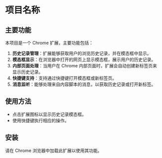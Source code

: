 # 项目名称

## 主要功能

本项目是一个 Chrome 扩展，主要功能包括：

1. **历史记录管理**：扩展能够获取用户的浏览历史记录，并在模态框中显示。
2. **模态框显示**：在浏览器中打开的网页上显示模态框，展示用户的历史记录。
3. **内部页面处理**：当用户在 Chrome 内部页面时，扩展会自动创建新标签页来显示历史记录。
4. **快捷键支持**：支持通过快捷键打开模态框或新标签页。
5. **消息监听**：能够处理来自内容脚本的消息，以获取历史记录或打开新标签。

## 使用方法

- 点击扩展图标以显示历史记录模态框。
- 使用快捷键执行相应的操作。

## 安装

请在 Chrome 浏览器中加载此扩展以使用其功能。

